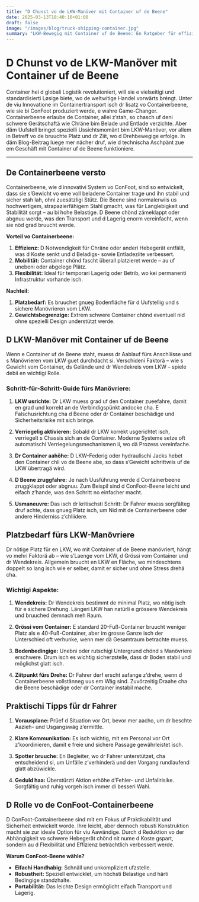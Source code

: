 ```yaml
---
title: "D Chunst vo de LKW-Manöver mit Container uf de Beene"
date: 2025-03-13T18:40:10+01:00
draft: false
image: "/images/blog/truck-shipping-container.jpg"
summary: "LKW-Bewegig mit Container uf de Beene: En Ratgeber für effizienti Containerhandhabig."
---
```


# D Chunst vo de LKW-Manöver mit Container uf de Beene

Container hei d globali Logistik revolutioniert, will sie e vielseitigi und standardisierti Løsige biete, wo de weltwitige Handel vorwärts bréngt. Unter de viu Innovatione im Containertransport isch dr Iisatz vo Containerbeene, wie sie bi ConFoot produziert werde, e wahre Game-Changer. Containerbeene erlaube de Container, allei z’stah, so chasch uf deni schwere Gerätschaftä wie Chräne bim Belade und Entlade verzichte. Aber däm Uufstell bringet spezielli Ussichtsmomänt bim LKW-Manöver, vor allem in Betreff vo de bruuchte Platz und dr Ziit, wo d Drehbewegige erfolge. In däm Blog-Beitrag luege mer nächer druf, wie d technischa Aschpänt zue em Geschäft mit Container uf de Beene funktioniere.

---

## De Containerbeene versto

Containerbeene, wie d innovativi System vo ConFoot, sind so entwickelt, dass sie s’Gewicht vo eme voll beladene Container trage und ihn stabil und sicher stah lah, ohni zuesätzligi Stütz. Die Beene sind normalerwiis us hochwertigem, strapazierfähigem Stahl gmacht, was für Langlebigkeit und Stabilität sorgt – au bi hohe Belastige. D Beene chönd zämeklappt oder abgnuu werde, was den Transport und d Lagerig enorm vereinfacht, wenn sie nöd grad bruucht werde.

**Vorteil vo Containerbeene:**
1. **Effizienz:** D Notwendigkeit für Chräne oder anderi Hebegerät entfällt, was d Koste senkt und d Beladigs- sowie Entladeziite verbessert.
2. **Mobilität:** Container chönd fascht überall platzieret werde – au uf unebeni oder abgelege Plätz.
3. **Flexibilität:** Ideal für temporari Lagerig oder Betrib, wo kei permanenti Infrastruktur vorhande isch.

**Nachteil:**
1. **Platzbedarf:** Es bruuchet gnueg Bodenfläche für d Uufstellig und s sichere Manövrieren vom LKW.
2. **Gewichtsbegrenzige:** Extrem schwere Container chönd eventuell nid ohne spezielli Design understützt werde.

## D LKW-Manöver mit Container uf de Beene

Wenn e Container uf de Beene staht, muess dr Aablauf fürs Anschliisse und s Manövrieren vom LKW guet durchdacht si. Verschideni Faktorä – wie s Gewicht vom Container, ds Gelände und dr Wendekreis vom LKW – spiele debii en wichtigi Rolle.

### Schritt-für-Schritt-Guide fürs Manövriere:

1. **LKW usrichte:**
   Dr LKW muess grad uf den Container zueefahre, damit en grad und korrekt an de Verbindigspünkt andocke cha. E Falschusrichtung cha d Beene oder dr Container beschädige und Sicherheitsrisike mit sich bringe.

2. **Verriegelig aktivieren:**
   Sobald dr LKW korrekt usgerichtet isch, verriegelt s Chassis sich an de Container. Moderne Systeme setze oft automatischi Verriegelungsmechanismen ii, wo dä Prozess vereinfache.

3. **Dr Container aahöhe:**
   D LKW-Federig oder hydraulischi Jacks hebet den Container chli vo de Beene abe, so dass s’Gewicht schrittwiis uf de LKW übertragä wird.

4. **D Beene zruggfahre:**
   Je nach Uusführung werde d Containerbeene zruggklappt oder abgnuu. Zum Beispil sind d ConFoot-Beene leicht und eifach z’hande, was den Schritt no einfacher macht.

5. **Usmaneuvre:**
   Das isch dr kritischsti Schritt: Dr Fahrer muess sorgfälteg druf achte, dass gnueg Platz isch, um Nid mit de Containerbeene oder andere Hinderniss z’chliidere.

## Platzbedarf fürs LKW-Manövriere

Dr nötige Platz für en LKW, wo mit Container uf de Beene manövriert, hängt vo mehri Faktorä ab – wie s’Laenge vom LKW, d Grössi vom Container und dr Wendekreis. Allgemein bruucht en LKW en Fläche, wo mindeschtens doppelt so lang isch wie er selber, damit er sicher und ohne Stress drehä cha.

### Wichtigi Aspekte:

1. **Wendekreis:**
   Dr Wendekreis bestimmt de minimal Platz, wo nötig isch für e sichere Drehung. Längeri LKW han natürli e grössere Wendekreis und bruuched demnach meh Raum.

2. **Grössi vom Container:**
   E standard 20-Fuß-Container bruucht weniger Platz als e 40-Fuß-Container, aber im grosse Ganze isch der Unterschied oft verhunke, wenn mer dä Gesamtraum betrachte muess.

3. **Bodenbedingige:**
   Unebni oder rutschigi Untergrund chönd s Manövriere erschwere. Drum isch es wichtig sicherzstelle, dass dr Boden stabil und möglichst glatt isch.

4. **Ziitpunkt fürs Drehe:**
   Dr Fahrer derf erscht aafange z’drehe, wenn d Containerbeene vollstänneg uus em Wäg sind. Zuvörzeitig Draahe cha die Beene beschädige oder dr Container instabil mache.

## Praktischi Tipps für dr Fahrer

1. **Vorausplane:**
   Prüef d Situation vor Ort, bevor mer aacho, um dr beschte Aazieh- und Usgangswäg z’ermittle.

2. **Klare Kommunikation:**
   Es isch wichtig, mit em Personal vor Ort z’koordinieren, damit e freie und sichere Passage gewährleistet isch.

3. **Spotter bruuche:**
   En Begleiter, wo dr Fahrer unterstützet, cha entscheidend si, um Unfälle z’verhinderä und den Vorgang rundlaufend glatt abzüwickle.

4. **Geduld haa:**
   Überstürzti Aktion erhöhe d’Fehler- und Unfallrisike. Sorgfältig und ruhig vorgeh isch immer di besseri Wahl.

## D Rolle vo de ConFoot-Containerbeene

D ConFoot-Containerbeene sind mit em Fokus uf Praktikabilität und Sicherheit entwickelt worde. Ihre leicht, aber dennoch robusti Konstruktion macht sie zur ideale Option für viu Aawändige. Durch d Reduktion vo der Abhängigkeit vo schwere Hebegerät chönd nit nume d Koste gspart, sondern au d Flexibilität und Effizienz beträchtlich verbessert werde.

**Warum ConFoot-Beene wähle?**

- **Eifachi Handhabig:** Schnäll und unkompliziert ufzstelle.
- **Robustheit:** Speziell entwicklet, um höchsti Belastige und härti Bedingige standzhalte.
- **Portabilität:** Das leichte Design ermöglicht eifach Transport und Lagerig.

